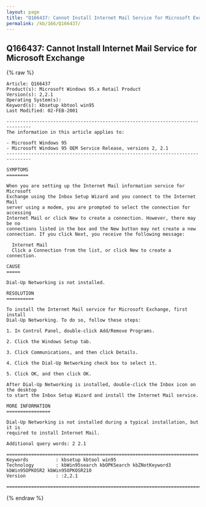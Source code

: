 ```yaml
---
layout: page
title: "Q166437: Cannot Install Internet Mail Service for Microsoft Exchange"
permalink: /kb/166/Q166437/
---
```


## Q166437: Cannot Install Internet Mail Service for Microsoft Exchange

{% raw %}

	Article: Q166437
	Product(s): Microsoft Windows 95.x Retail Product
	Version(s): 2,2.1
	Operating System(s): 
	Keyword(s): kbsetup kbtool win95
	Last Modified: 02-FEB-2001
	
	-------------------------------------------------------------------------------
	The information in this article applies to:
	
	- Microsoft Windows 95 
	- Microsoft Windows 95 OEM Service Release, versions 2, 2.1 
	-------------------------------------------------------------------------------
	
	SYMPTOMS
	========
	
	When you are setting up the Internet Mail information service for Microsoft
	Exchange using the Inbox Setup Wizard and you connect to the Internet Mail
	server using a modem, you are prompted to select the connection for accessing
	Internet Mail or click New to create a connection. However, there may be no
	connections listed in the box and the New button may not create a new
	connection. If you click Next, you receive the following message:
	
	  Internet Mail
	  Click a Connection from the list, or click New to create a connection.
	
	CAUSE
	=====
	
	Dial-Up Networking is not installed.
	
	RESOLUTION
	==========
	
	To install the Internet Mail service for Microsoft Exchange, first install
	Dial-Up Networking. To do so, follow these steps:
	
	1. In Control Panel, double-click Add/Remove Programs.
	
	2. Click the Windows Setup tab.
	
	3. Click Communications, and then click Details.
	
	4. Click the Dial-Up Networking check box to select it.
	
	5. Click OK, and then click OK.
	
	After Dial-Up Networking is installed, double-click the Inbox icon on the desktop
	to start the Inbox Setup Wizard and install the Internet Mail service.
	
	MORE INFORMATION
	================
	
	Dial-Up Networking is not installed during a typical installation, but it is
	required to install Internet Mail.
	
	Additional query words: 2 2.1
	
	======================================================================
	Keywords          : kbsetup kbtool win95 
	Technology        : kbWin95search kbOPKSearch kbZNotKeyword3 kbWin95OPKOSR2 kbWin95OPKOSR210
	Version           : :2,2.1
	
	=============================================================================
	

{% endraw %}

